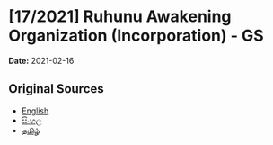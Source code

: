 # [17/2021] Ruhunu Awakening Organization (Incorporation) - GS

**Date:** 2021-02-16

## Original Sources

- [English](https://documents.gov.lk/view/bills/2021/2/17-2021_E.pdf)
- [සිංහල](https://documents.gov.lk/view/bills/2021/2/17-2021_S.pdf)
- [தமிழ்](https://documents.gov.lk/view/bills/2021/2/17-2021_T.pdf)
